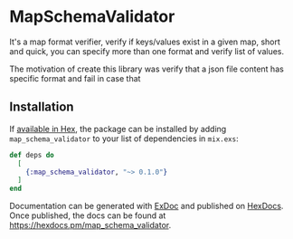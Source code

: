 # MapSchemaValidator

It's a map format verifier, verify if keys/values exist in a given map, short and quick, you can specify more than one 
format and verify list of values.

The motivation of create this library was verify that a json file content has specific format and fail in case that 

## Installation

If [available in Hex](https://hex.pm/docs/publish), the package can be installed
by adding `map_schema_validator` to your list of dependencies in `mix.exs`:

```elixir
def deps do
  [
    {:map_schema_validator, "~> 0.1.0"}
  ]
end
```

Documentation can be generated with [ExDoc](https://github.com/elixir-lang/ex_doc)
and published on [HexDocs](https://hexdocs.pm). Once published, the docs can
be found at <https://hexdocs.pm/map_schema_validator>.

